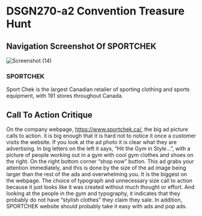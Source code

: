 # DSGN270-a2 Convention Treasure Hunt
## Navigation Screenshot Of SPORTCHEK

![Screenshot (14)](https://user-images.githubusercontent.com/97467330/150467105-778b6907-6ce6-4e8e-aa8c-2ec80ef74de6.png)


### SPORTCHEK 
Sport Chek is the largest Canadian retailer of sporting clothing and sports equipment, with 191 stores throughout Canada.





## Call To Action Critique




On the company webpage, https://www.sportchek.ca/, the big ad picture calls to action. it is big enough that it is hard not to notice it once a customer visits the website. If you look at the ad photo it is clear what they are advertising. In big letters on the left it says, “Hit the Gym in Style…”, with a picture of people working out in a gym with cool gym clothes and shoes on the right. On the right bottom corner “shop now” button. This ad grabs your attention immediately, and this is done by the size of the ad image being larger than the rest of the ads and overwhelming you. It is the biggest on the webpage. The choice of typograph and unnecessary size call to action because it just looks like it was created without much thought or effort. And looking at the people in the gym and typography, it indicates that they probably do not have “stylish clothes” they claim they sale. In addition, SPORTCHEK website should probably take it easy with ads and pop ads.
